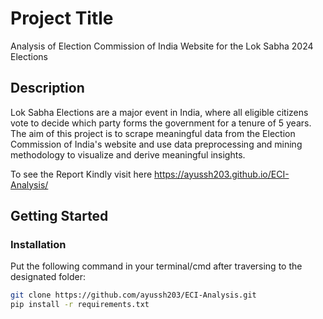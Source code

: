# Project Title

Analysis of Election Commission of India Website for the Lok Sabha 2024 Elections

## Description

Lok Sabha Elections are a major event in India, where all eligible citizens vote to decide which party forms the government for a tenure of 5 years. The aim of this project is to scrape meaningful data from the Election Commission of India's website and use data preprocessing and mining methodology to visualize and derive meaningful insights.

To see the Report Kindly visit here 
https://ayussh203.github.io/ECI-Analysis/

## Getting Started

### Installation

Put the following command in your terminal/cmd after traversing to the designated folder:


```bash
git clone https://github.com/ayussh203/ECI-Analysis.git
pip install -r requirements.txt
